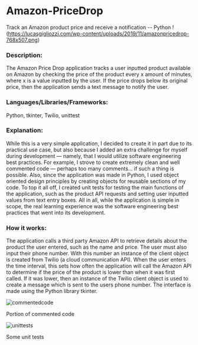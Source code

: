 # Amazon-PriceDrop
Track an Amazon product price and receive a notification -- Python
!(https://lucasgigliozzi.com/wp-content/uploads/2019/11/amazonpricedrop-768x507.png)

### Description: 
The Amazon Price Drop application tracks a user inputted product available on Amazon by checking the price of the product every x amount of minutes, where x is a value inputted by the user. If the price drops below its original price, then the application sends a text message to notify the user.

### Languages/Libraries/Frameworks:
Python, tkinter, Twilio, unittest

### Explanation:
While this is a very simple application, I decided to create it in part due to its practical use case, but also because I added an extra challenge for myself during development — namely, that I would utilize software engineering best practices. For example, I strove to create extremely clean and well commented code — perhaps too many comments… if such a thing is possible. Also, since the application was made in Python, I used object oriented design principles by creating objects for reusable sections of my code. To top it all off, I created unit tests for testing the main functions of the application, such as the product API requests and setting user inputted values from text entry boxes. All in all, while the application is simple in scope, the real learning experience was the software engineering best practices that went into its development.

### How it works: 
The application calls a third party Amazon API to retrieve details about the product the user entered, such as the name and price. The user must also input their phone number. With this number an instance of the client object is created from Twilio (a cloud communication API). When the user enters the time interval, this sets how often the application will call the Amazon API to determine if the price of the product is lower than when it was first called. If it was lower, then an instance of the Twilio client object is used to create a message which is sent to the users phone number. The interface is made using the Python library tkinter. 

![commentedcode](https://lucasgigliozzi.com/wp-content/uploads/2019/11/commentedcode-768x425.png)

Portion of commented code


![unittests](https://lucasgigliozzi.com/wp-content/uploads/2019/11/unittests-1024x427.png)

Some unit tests
